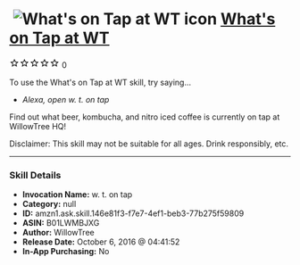 # &nbsp;<img src="skill_icon" alt="What's on Tap at WT icon" width="36"> [What's on Tap at WT](http://alexa.amazon.com/#skills/amzn1.ask.skill.146e81f3-f7e7-4ef1-beb3-77b275f59809)
![0 stars](../../images/ic_star_border_black_18dp_1x.png)![0 stars](../../images/ic_star_border_black_18dp_1x.png)![0 stars](../../images/ic_star_border_black_18dp_1x.png)![0 stars](../../images/ic_star_border_black_18dp_1x.png)![0 stars](../../images/ic_star_border_black_18dp_1x.png) 0

To use the What's on Tap at WT skill, try saying...

* *Alexa, open w. t. on tap*

Find out what beer, kombucha, and nitro iced coffee is currently on tap at WillowTree HQ!

Disclaimer: This skill may not be suitable for all ages. Drink responsibly, etc.

***

### Skill Details

* **Invocation Name:** w. t. on tap
* **Category:** null
* **ID:** amzn1.ask.skill.146e81f3-f7e7-4ef1-beb3-77b275f59809
* **ASIN:** B01LWMBJXG
* **Author:** WillowTree
* **Release Date:** October 6, 2016 @ 04:41:52
* **In-App Purchasing:** No
